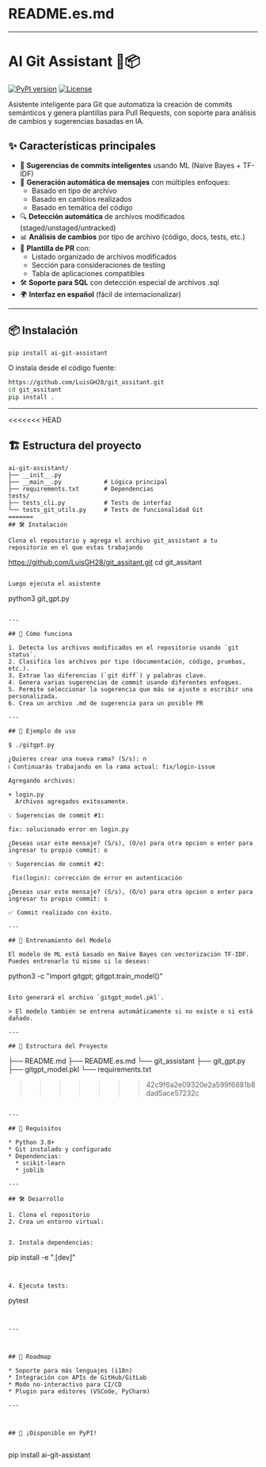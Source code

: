 # README.es.md

---



# AI Git Assistant 🤖📦

[![PyPI version](https://img.shields.io/pypi/v/ai-git-assistant)](https://pypi.org/project/ai-git-assistant/)
[![License](https://img.shields.io/badge/license-MIT-blue.svg)](LICENSE)

Asistente inteligente para Git que automatiza la creación de commits semánticos y genera plantillas para Pull Requests, con soporte para análisis de cambios y sugerencias basadas en IA.

## ✨ Características principales

- 🧠 **Sugerencias de commits inteligentes** usando ML (Naive Bayes + TF-IDF)
- 📝 **Generación automática de mensajes** con múltiples enfoques:
  - Basado en tipo de archivo
  - Basado en cambios realizados
  - Basado en temática del código
- 🔍 **Detección automática** de archivos modificados (staged/unstaged/untracked)
- 📊 **Análisis de cambios** por tipo de archivo (código, docs, tests, etc.)
- 📑 **Plantilla de PR** con:
  - Listado organizado de archivos modificados
  - Sección para consideraciones de testing
  - Tabla de aplicaciones compatibles
- 🛠️ **Soporte para SQL** con detección especial de archivos .sql
- 🌍 **Interfaz en español** (fácil de internacionalizar)

---

## 📦 Instalación

```bash
pip install ai-git-assistant
```

O instala desde el código fuente:

```bash
https://github.com/LuisGH28/git_assitant.git
cd git_assitant
pip install .
```

---

<<<<<<< HEAD
## 🏗️ Estructura del proyecto

```
ai-git-assistant/
├── __init__.py
├── __main__.py            # Lógica principal
├── requirements.txt       # Dependencias
tests/
├── tests_cli.py           # Tests de interfaz
└── tests_git_utils.py     # Tests de funcionalidad Git
=======
## 🛠 Instalación

Clona el repositorio y agrega el archivo git_assistant a tu repositorio en el que estas trabajando

```
https://github.com/LuisGH28/git_assitant.git
cd git_assitant
```

Luego ejecuta el asistente

```
python3 git_gpt.py
```

---

## 🧠 Cómo funciona

1. Detecta los archivos modificados en el repositorio usando `git status`.
2. Clasifica los archivos por tipo (documentación, código, pruebas, etc.).
3. Extrae las diferencias (`git diff`) y palabras clave.
4. Genera varias sugerencias de commit usando diferentes enfoques.
5. Permite seleccionar la sugerencia que más se ajuste o escribir una personalizada.
6. Crea un archivo .md de sugerencia para un posible PR

---

## 💬 Ejemplo de uso

$ ./gitgpt.py

¿Quieres crear una nueva rama? (S/s): n
ℹ️ Continuarás trabajando en la rama actual: fix/login-issue

Agregando archivos:

+ login.py
  Archivos agregados exitosamente.

💡 Sugerencias de commit #1:

fix: solucionado error en login.py

¿Deseas usar este mensaje? (S/s), (O/o) para otra opcion o enter para ingresar tu propio commit: o

💡 Sugerencias de commit #2:

 fix(login): corrección de error en autenticación

¿Deseas usar este mensaje? (S/s), (O/o) para otra opcion o enter para ingresar tu propio commit: s

✅ Commit realizado con éxito.

---

## 🧪 Entrenamiento del Modelo

El modelo de ML está basado en Naive Bayes con vectorización TF-IDF. Puedes entrenarlo tú mismo si lo deseas:

```
python3 -c "import gitgpt; gitgpt.train_model()"

```

Esto generará el archivo `gitgpt_model.pkl`.

> El modelo también se entrena automáticamente si no existe o si está dañado.

---

## 📁 Estructura del Proyecto

```
├── README.md
├── README.es.md
└── git_assistant
    ├── git_gpt.py
    ├── gitgpt_model.pkl
    └── requirements.txt
>>>>>>> 42c9f6a2e09320e2a599f6881b8dad5ace57232c

```

---

## 📌 Requisitos

* Python 3.8+
* Git instalado y configurado
* Dependencias:
  * scikit-learn
  * joblib

---

## 🛠️ Desarrollo

1. Clona el repositorio
2. Crea un entorno virtual:


3. Instala dependencias:

```
pip install -e ".[dev]"
```


4. Ejecuta tests:

```
pytest
```


---



## 🤖 Roadmap

* Soporte para más lenguajes (i18n)
* Integración con APIs de GitHub/GitLab
* Modo no-interactivo para CI/CD
* Plugin para editores (VSCode, PyCharm)

---



## 🎉 ¡Disponible en PyPI!


```
pip install ai-git-assistant
```

